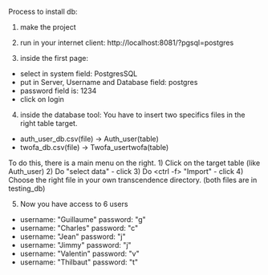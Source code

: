 Process to install db:

1) make the project

2) run in your internet client: http://localhost:8081/?pgsql=postgres

3) inside the first page:
  - select in system field: PostgresSQL
  - put in Server, Username and Database field: postgres
  - password field is: 1234
  - click on login

4) inside the database tool: You have to insert two specifics files in the right table target.
  - auth_user_db.csv(file) -> Auth_user(table)
  - twofa_db.csv(file) -> Twofa_usertwofa(table)

  To do this, there is a main menu on the right.
    1) Click on the target table (like Auth_user)
    2) Do <ctrl-f> "select data" - click
    3) Do <ctrl -f> "Import" - click
    4) Choose the right file in your own transcendence directory. (both files are in testing_db)

5) Now you have access to 6 users
  - username: "Guillaume" password: "g"
  - username: "Charles" password: "c"
  - username: "Jean" password: "j"
  - username: "Jimmy" password: "j"
  - username: "Valentin" password: "v"
  - username: "Thilbaut" password: "t"
